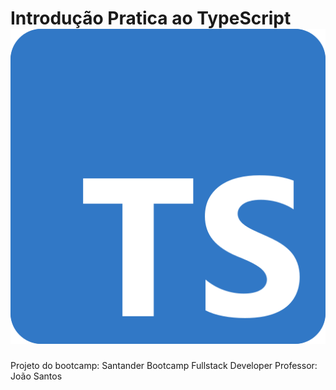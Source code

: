 # Introdução Pratica ao TypeScript ![](typescript.png)
Projeto do bootcamp: Santander Bootcamp Fullstack Developer
Professor: João Santos